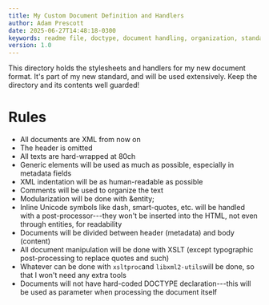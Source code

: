 ```yaml
---
title: My Custom Document Definition and Handlers
author: Adam Prescott
date: 2025-06-27T14:48:18-0300
keywords: readme file, doctype, document handling, organization, standards
version: 1.0
---
```


This directory holds the stylesheets and handlers for my new document format. 
It's part of my new standard, and will be used extensively. Keep the directory 
and its contents well guarded! 

# Rules

- All documents are XML from now on 
- The <?xml version="1.0" encoding="utf-8"?> header is omitted 
- All texts are hard-wrapped at 80ch 
- Generic elements will be used as much as possible, especially in metadata 
fields 
- XML indentation will be as human-readable as possible 
- Comments will be used to organize the text 
- Modularization will be done with &entity; 
- Inline Unicode symbols like dash, smart-quotes, etc. will be handled with a 
post-processor---they won't be inserted into the HTML, not even through 
entities, for readability 
- Documents will be divided between header (metadata) and body (content) 
- All document manipulation will be done with XSLT (except typographic 
post-processing to replace quotes and such) 
- Whatever can be done with `xsltproc`and `libxml2-utils`will be done, so that 
I won't need any extra tools 
- Documents will not have hard-coded DOCTYPE declaration---this will be used as 
parameter when processing the document itself 

